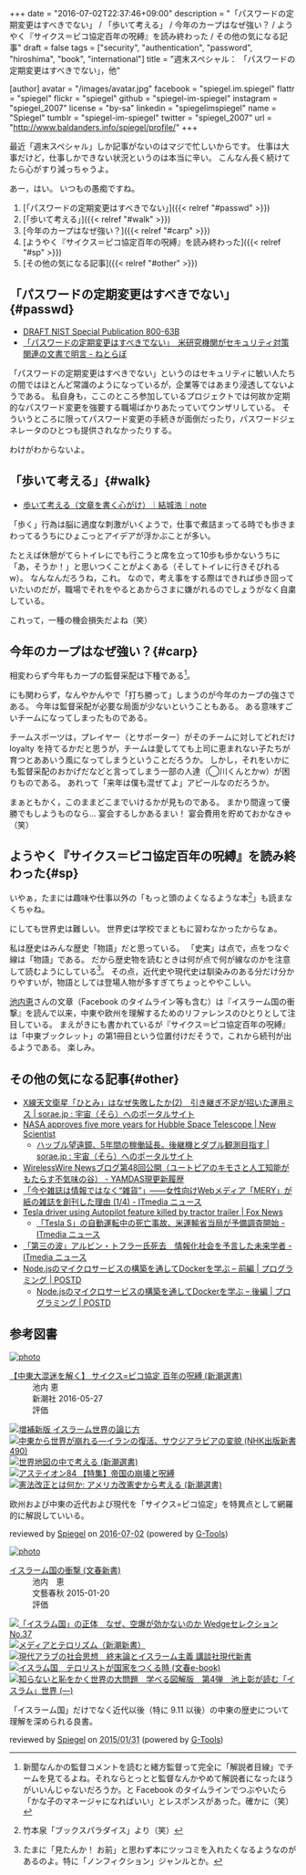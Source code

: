 +++
date = "2016-07-02T22:37:46+09:00"
description = "「パスワードの定期変更はすべきでない」 / 「歩いて考える」 / 今年のカープはなぜ強い？ / ようやく『サイクス＝ピコ協定百年の呪縛』を読み終わった / その他の気になる記事"
draft = false
tags = ["security", "authentication", "password", "hiroshima", "book", "international"]
title = "週末スペシャル： 「パスワードの定期変更はすべきでない」，他"

[author]
  avatar = "/images/avatar.jpg"
  facebook = "spiegel.im.spiegel"
  flattr = "spiegel"
  flickr = "spiegel"
  github = "spiegel-im-spiegel"
  instagram = "spiegel_2007"
  license = "by-sa"
  linkedin = "spiegelimspiegel"
  name = "Spiegel"
  tumblr = "spiegel-im-spiegel"
  twitter = "spiegel_2007"
  url = "http://www.baldanders.info/spiegel/profile/"
+++

最近「週末スペシャル」しか記事がないのはマジで忙しいからです。
仕事は大事だけど，仕事しかできない状況というのは本当に辛い。
こんなん長く続けてたら心がすり減っちゃうよ。

あー，はい。
いつもの愚痴ですね。

1. [「パスワードの定期変更はすべきでない」]({{< relref "#passwd" >}})
1. [「歩いて考える」]({{< relref "#walk" >}})
1. [今年のカープはなぜ強い？]({{< relref "#carp" >}})
1. [ようやく『サイクス＝ピコ協定百年の呪縛』を読み終わった]({{< relref "#sp" >}})
1. [その他の気になる記事]({{< relref "#other" >}})

## 「パスワードの定期変更はすべきでない」{#passwd}

- [DRAFT NIST Special Publication 800-63B](https://pages.nist.gov/800-63-3/sp800-63b.html)
- [「パスワードの定期変更はすべきでない」　米研究機関がセキュリティ対策関連の文書で明言 - ねとらぼ](http://nlab.itmedia.co.jp/nl/articles/1606/28/news127.html)

「パスワードの定期変更はすべきでない」というのはセキュリティに敏い人たちの間ではほとんど常識のようになっているが，企業等ではあまり浸透してないようである。
私自身も，ここのところ参加しているプロジェクトでは何故か定期的なパスワード変更を強要する職場ばかりあたっていてウンザリしている。
そういうところに限ってパスワード変更の手続きが面倒だったり，パスワードジェネレータのひとつも提供されなかったりする。

わけがわからないよ。

## 「歩いて考える」{#walk}

- [歩いて考える（文章を書く心がけ）｜結城浩｜note](https://note.mu/hyuki/n/n267ef5ac05ac)

「歩く」行為は脳に適度な刺激がいくようで，仕事で煮詰まってる時でも歩きまわってるうちにひょこっとアイデアが浮かぶことが多い。

たとえば休憩がてらトイレにでも行こうと席を立って10歩も歩かないうちに「あ，そうか！」と思いつくことがよくある（そしてトイレに行きそびれるw）。
なんなんだろうね，これ。
なので，考え事をする際はできれば歩き回っていたいのだが，職場でそれをやるとあからさまに嫌がれるのでしょうがなく自粛している。

これって，一種の機会損失だよね（笑）

## 今年のカープはなぜ強い？{#carp}

相変わらず今年もカープの監督采配は下種である[^c]。

[^c]: 新聞なんかの監督コメントを読むと緒方監督って完全に「解説者目線」でチームを見てるよね。それならとっとと監督なんかやめて解説者になったほうがいいんじゃないだろうか。と Facebook のタイムラインでつぶやいたら「かな子のマネージャになればいい」とレスポンスがあった。確かに（笑）

にも関わらず，なんやかんやで「打ち勝って」しまうのが今年のカープの強さである。
今年は監督采配が必要な局面が少ないということもある。
ある意味すごいチームになってしまったものである。

チームスポーツは，プレイヤー（とサポーター）がそのチームに対してどれだけ loyalty を持てるかだと思うが，チームは愛してても上司に恵まれない子たちが育つとああいう風になってしまうということだろうか。
しかし，それをいかにも監督采配のおかげだなどと言ってしまう一部の人達（◯川くんとかw）が困りものである。
あれって「来年は僕も混ぜてよ」アピールなのだろうか。

まぁともかく，このままどこまでいけるかが見ものである。
まかり間違って優勝でもしようものなら... 宴会するしかあるまい！ 宴会費用を貯めておかなきゃ（笑）

## ようやく『サイクス＝ピコ協定百年の呪縛』を読み終わった{#sp}

いやぁ，たまには趣味や仕事以外の「もっと頭のよくなるような本[^0]」も読まなくちゃね。

にしても世界史は難しい。
世界史は学校でまともに習わなかったからなぁ。

私は歴史はみんな歴史「物語」だと思っている。
「史実」は点で，点をつなぐ線は「物語」である。
だから歴史物を読むときは何が点で何が線なのかを注意して読むようにしている[^1]。
その点，近代史や現代史は馴染みのある分だけ分かりやすいが，物語としては登場人物が多すぎてちょっとややこしい。

[^0]: 竹本泉「ブックスパラダイス」より（笑）
[^1]: たまに「見たんか！ お前」と思わず本にツッコミを入れたくなるようなのがあるのよ。特に「ノンフィクション」ジャンルとか。

[池内恵](http://ikeuchisatoshi.com/)さんの文章（Facebook のタイムライン等も含む）は『イスラーム国の衝撃』を読んで以来，中東や欧州を理解するためのリファレンスのひとりとして注目している。
まえがきにも書かれているが『サイクス＝ピコ協定百年の呪縛』は「中東ブックレット」の第1冊目という位置付けだそうで，これから続刊が出るようである。
楽しみ。

## その他の気になる記事{#other}

- [X線天文衛星「ひとみ」はなぜ失敗したか(2)　引き継ぎ不足が招いた運用ミス | sorae.jp : 宇宙（そら）へのポータルサイト](http://sorae.jp/02/2016_06_26_astro-h.html)
- [NASA approves five more years for Hubble Space Telescope | New Scientist](https://www.newscientist.com/article/2095042-nasa-approves-five-more-years-for-hubble-space-telescope/)
    - [ハッブル望遠鏡、5年間の稼働延長。後継機とダブル観測目指す | sorae.jp : 宇宙（そら）へのポータルサイト](http://sorae.jp/030201/2016_06_26_hubble.html)
- [WirelessWire Newsブログ第48回公開（ユートピアのキモさと人工知能がもたらす不気味の谷） - YAMDAS現更新履歴](http://d.hatena.ne.jp/yomoyomo/20160628/wirelesswire)
- [「今や雑誌は情報ではなく“雑貨”」――女性向けWebメディア「MERY」が紙の雑誌を創刊した理由 (1/4) - ITmedia ニュース](http://www.itmedia.co.jp/news/articles/1606/28/news053.html)
- [Tesla driver using Autopilot feature killed by tractor trailer | Fox News](http://www.foxnews.com/leisure/2016/07/01/tesla-driver-using-autopilot-feature-killed-by-tractor-trailer/)
    - [「Tesla S」の自動運転中の死亡事故、米運輸省当局が予備調査開始 - ITmedia ニュース](http://www.itmedia.co.jp/news/articles/1607/01/news081.html)
- [「第三の波」アルビン・トフラー氏死去　情報化社会を予言した未来学者 - ITmedia ニュース](http://www.itmedia.co.jp/news/articles/1606/30/news115.html)
- [Node.jsのマイクロサービスの構築を通してDockerを学ぶ – 前編 | プログラミング | POSTD](http://postd.cc/learn-docker-by-building-a-microservice-1/)
    - [Node.jsのマイクロサービスの構築を通してDockerを学ぶ – 後編 | プログラミング | POSTD](http://postd.cc/learn-docker-by-building-a-microservice-2/)

## 参考図書

<div class="hreview" ><a class="item url" href="http://www.amazon.co.jp/exec/obidos/ASIN/4106037866/baldandersinf-22/"><img src="http://ecx.images-amazon.com/images/I/51QsC2WBr5L._SL160_.jpg" alt="photo" class="photo"  /></a><dl ><dt class="fn"><a class="item url" href="http://www.amazon.co.jp/exec/obidos/ASIN/4106037866/baldandersinf-22/">【中東大混迷を解く】 サイクス=ピコ協定 百年の呪縛 (新潮選書)</a></dt><dd>池内 恵 </dd><dd>新潮社 2016-05-27</dd><dd>評価<abbr class="rating" title="4"><img src="http://g-images.amazon.com/images/G/01/detail/stars-4-0.gif" alt="" /></abbr> </dd></dl><p class="similar"><a href="http://www.amazon.co.jp/exec/obidos/ASIN/4120048349/baldandersinf-22/" target="_top"><img src="http://images.amazon.com/images/P/4120048349.09._SCTHUMBZZZ_.jpg"  alt="増補新版 イスラーム世界の論じ方"  /></a> <a href="http://www.amazon.co.jp/exec/obidos/ASIN/4140884908/baldandersinf-22/" target="_top"><img src="http://images.amazon.com/images/P/4140884908.09._SCTHUMBZZZ_.jpg"  alt="中東から世界が崩れる―イランの復活、サウジアラビアの変貌 (NHK出版新書 490)"  /></a> <a href="http://www.amazon.co.jp/exec/obidos/ASIN/4106037890/baldandersinf-22/" target="_top"><img src="http://images.amazon.com/images/P/4106037890.09._SCTHUMBZZZ_.jpg"  alt="世界地図の中で考える (新潮選書)"  /></a> <a href="http://www.amazon.co.jp/exec/obidos/ASIN/4484162164/baldandersinf-22/" target="_top"><img src="http://images.amazon.com/images/P/4484162164.09._SCTHUMBZZZ_.jpg"  alt="アステイオン84 【特集】帝国の崩壊と呪縛"  /></a> <a href="http://www.amazon.co.jp/exec/obidos/ASIN/4106037874/baldandersinf-22/" target="_top"><img src="http://images.amazon.com/images/P/4106037874.09._SCTHUMBZZZ_.jpg"  alt="憲法改正とは何か: アメリカ改憲史から考える (新潮選書)"  /></a> </p>
<p class="description">欧州および中東の近代および現代を「サイクス=ピコ協定」を特異点として網羅的に解説していいる。</p>
<p class="gtools" >reviewed by <a href='#maker' class='reviewer'>Spiegel</a> on <abbr class="dtreviewed" title="2016-07-02">2016-07-02</abbr> (powered by <a href="http://www.goodpic.com/mt/aws/index.html" >G-Tools</a>)</p>
</div>

<div class="hreview" ><a class="item url" href="http://www.amazon.co.jp/exec/obidos/ASIN/B00SINS1HU/baldandersinf-22/"><img src="http://ecx.images-amazon.com/images/I/41MCLvboP0L._SL160_.jpg" alt="photo" class="photo"  /></a><dl ><dt class="fn"><a class="item url" href="http://www.amazon.co.jp/exec/obidos/ASIN/B00SINS1HU/baldandersinf-22/">イスラーム国の衝撃 (文春新書)</a></dt><dd>池内　恵 </dd><dd>文藝春秋 2015-01-20</dd><dd>評価<abbr class="rating" title="4"><img src="http://g-images.amazon.com/images/G/01/detail/stars-4-0.gif" alt="" /></abbr> </dd></dl><p class="similar"><a href="http://www.amazon.co.jp/exec/obidos/ASIN/B00OXHROBO/baldandersinf-22/" target="_top"><img src="http://images.amazon.com/images/P/B00OXHROBO.09._SCTHUMBZZZ_.jpg"  alt="「イスラム国」の正体　なぜ、空爆が効かないのか Wedgeセレクション No.37"  /></a> <a href="http://www.amazon.co.jp/exec/obidos/ASIN/B00BIXNMMG/baldandersinf-22/" target="_top"><img src="http://images.amazon.com/images/P/B00BIXNMMG.09._SCTHUMBZZZ_.jpg"  alt="メディアとテロリズム（新潮新書）"  /></a> <a href="http://www.amazon.co.jp/exec/obidos/ASIN/B00PS2FI1Q/baldandersinf-22/" target="_top"><img src="http://images.amazon.com/images/P/B00PS2FI1Q.09._SCTHUMBZZZ_.jpg"  alt="現代アラブの社会思想　終末論とイスラーム主義 講談社現代新書"  /></a> <a href="http://www.amazon.co.jp/exec/obidos/ASIN/B00S9D5A78/baldandersinf-22/" target="_top"><img src="http://images.amazon.com/images/P/B00S9D5A78.09._SCTHUMBZZZ_.jpg"  alt="イスラム国　テロリストが国家をつくる時 (文春e-book)"  /></a> <a href="http://www.amazon.co.jp/exec/obidos/ASIN/B00M3OESYU/baldandersinf-22/" target="_top"><img src="http://images.amazon.com/images/P/B00M3OESYU.09._SCTHUMBZZZ_.jpg"  alt="知らないと恥をかく世界の大問題　学べる図解版　第4弾　池上彰が読む「イスラム」世界 (―)"  /></a> </p>
<p class="description">「イスラーム国」だけでなく近代以後（特に 9.11 以後）の中東の歴史について理解を深められる良書</a>。</p>
<p class="gtools" >reviewed by <a href='#me' class='reviewer'>Spiegel</a> on <abbr class="dtreviewed" title="2015-01-31">2015/01/31</abbr> (powered by <a href="http://www.goodpic.com/mt/aws/index.html" >G-Tools</a>)</p>
</div>

